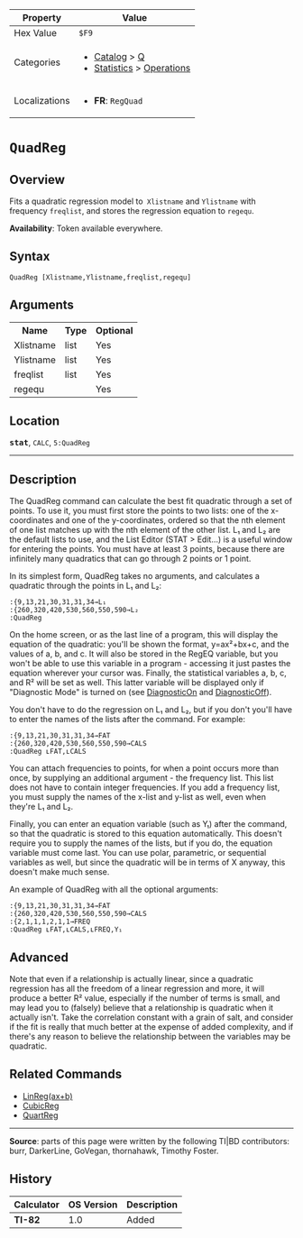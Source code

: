 | Property      | Value |
|---------------|-------|
| Hex Value     | `$F9`|
| Categories    | <ul><li>[Catalog](<../categories/Catalog.md>) > [Q](<../categories/Catalog.md#Q>)</li><li>[Statistics](<../categories/Statistics.md>) > [Operations](<../categories/Statistics.md#Operations>)</li></ul> |
| Localizations | <ul><li><b>FR</b>: `RegQuad `</li></ul> |

# `QuadReg `

## Overview
Fits a quadratic regression model to` Xlistname` and `Ylistname` with frequency `freqlist`, and stores the regression equation to `regequ`.


<b>Availability</b>: Token available everywhere.

## Syntax
`QuadReg [Xlistname,Ylistname,freqlist,regequ]`

## Arguments
<table>
<tr><th>Name</th><th>Type</th><th>Optional</th></tr>

<tr><td>Xlistname</td><td>list</td><td>Yes</td></tr>

<tr><td>Ylistname</td><td>list</td><td>Yes</td></tr>

<tr><td>freqlist</td><td>list</td><td>Yes</td></tr>

<tr><td>regequ</td><td></td><td>Yes</td></tr>

</table>

## Location
<tt><kbd><b>stat</b></kbd></tt>, `CALC`, `5:QuadReg`
<hr>

## Description

The QuadReg command can calculate the best fit quadratic through a set of points. To use it, you must first store the points to two lists: one of the x-coordinates and one of the y-coordinates, ordered so that the nth element of one list matches up with the nth element of the other list. L₁ and L₂ are the default lists to use, and the List Editor (STAT > Edit…) is a useful window for entering the points. You must have at least 3 points, because there are infinitely many quadratics that can go through 2 points or 1 point.

In its simplest form, QuadReg takes no arguments, and calculates a quadratic through the points in L₁ and L₂:

```ti-basic
:{9,13,21,30,31,31,34→L₁
:{260,320,420,530,560,550,590→L₂
:QuadReg
```

On the home screen, or as the last line of a program, this will display the equation of the quadratic: you'll be shown the format, y=ax²+bx+c, and the values of a, b, and c. It will also be stored in the RegEQ variable, but you won't be able to use this variable in a program - accessing it just pastes the equation wherever your cursor was. Finally, the statistical variables a, b, c, and R² will be set as well. This latter variable will be displayed only if "Diagnostic Mode" is turned on (see [DiagnosticOn](DiagnosticOn.md) and [DiagnosticOff](DiagnosticOff.md)).

You don't have to do the regression on L₁ and L₂, but if you don't you'll have to enter the names of the lists after the command. For example:

```ti-basic
:{9,13,21,30,31,31,34→FAT
:{260,320,420,530,560,550,590→CALS
:QuadReg ʟFAT,ʟCALS
```

You can attach frequencies to points, for when a point occurs more than once, by supplying an additional argument - the frequency list. This list does not have to contain integer frequencies. If you add a frequency list, you must supply the names of the x-list and y-list as well, even when they're L₁ and L₂.

Finally, you can enter an equation variable (such as Y₁) after the command, so that the quadratic is stored to this equation automatically. This doesn't require you to supply the names of the lists, but if you do, the equation variable must come last. You can use polar, parametric, or sequential variables as well, but since the quadratic will be in terms of X anyway, this doesn't make much sense.

An example of QuadReg with all the optional arguments:

```ti-basic
:{9,13,21,30,31,31,34→FAT
:{260,320,420,530,560,550,590→CALS
:{2,1,1,1,2,1,1→FREQ
:QuadReg ʟFAT,ʟCALS,ʟFREQ,Y₁
```

## Advanced

Note that even if a relationship is actually linear, since a quadratic regression has all the freedom of a linear regression and more, it will produce a better R² value, especially if the number of terms is small, and may lead you to (falsely) believe that a relationship is quadratic when it actually isn't. Take the correlation constant with a grain of salt, and consider if the fit is really that much better at the expense of added complexity, and if there's any reason to believe the relationship between the variables may be quadratic.

## Related Commands

*   [LinReg(ax+b)](linreg-ax-b)
*   [CubicReg](CubicReg.md)
*   [QuartReg](QuartReg.md)

* * *

**Source**: parts of this page were written by the following TI|BD contributors: burr, DarkerLine, GoVegan, thornahawk, Timothy Foster.

## History
| Calculator | OS Version | Description |
|------------|------------|-------------|
| <b>TI-82</b> | 1.0 | Added |


